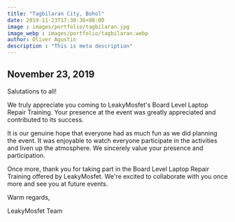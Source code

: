 ```yaml
---
title: "Tagbilaran City, Bohol"
date: 2019-11-23T17:38:36+08:00
image : images/portfolio/tagbilaran.jpg
image_webp : images/portfolio/tagbilaran.webp
author: Oliver Agustin
description : "This is meta description"
---
```


## November 23, 2019
Salutations to all!

We truly appreciate you coming to LeakyMosfet's Board Level Laptop Repair Training. Your presence at the event was greatly appreciated and contributed to its success.

It is our genuine hope that everyone had as much fun as we did planning the event. It was enjoyable to watch everyone participate in the activities and liven up the atmosphere. We sincerely value your presence and participation.

Once more, thank you for taking part in the Board Level Laptop Repair Training offered by LeakyMosfet. We're excited to collaborate with you once more and see you at future events.

Warm regards,

LeakyMosfet Team


